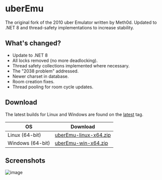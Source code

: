 # uberEmu
The original fork of the 2010 uber Emulator written by Meth0d. Updated to .NET 8 and thread-safety implementations to increase stability.

## What's changed?

- Update to .NET 8
- All locks removed (no more deadlocking).
- Thread safety collections implemented where necessary.
- The "2038 problem" addressed.
- Newer charset in database.
- Room creation fixes.
- Thread pooling for room cycle updates.

## Download

The latest builds for Linux and Windows are found on the [latest](https://github.com/Quackster/uberEmu/releases/tag/latest) tag.

| OS | Download |
|---|---|
| Linux (64-bit) | [uberEmu-linux-x64.zip](https://github.com/Quackster/uberEmu/releases/download/latest/uberEmu-linux-x64.zip) |
| Windows (64-bit) | [uberEmu-win-x64.zip](https://github.com/Quackster/uberEmu/releases/download/latest/uberEmu-win-x64.zip) |

## Screenshots

![image](https://github.com/user-attachments/assets/888f330b-c593-4e97-8e05-a6d25f29eae1)
